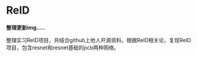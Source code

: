# ReID
**整理更新img.....**

整理实习ReID项目，并结合github上他人开源资料，根据ReID相关论，复现ReID项目，包含resnet和resnet基础的pcb两种网络。

